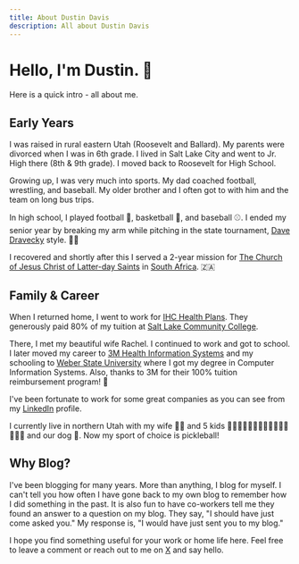 ```yaml
---
title: About Dustin Davis
description: All about Dustin Davis
---
```


# Hello, I'm Dustin. 👋

Here is a quick intro - all about me.

## Early Years

I was raised in rural eastern Utah (Roosevelt and Ballard). My parents were divorced when I was in 6th grade. I lived in
Salt Lake City and went to Jr. High there (8th & 9th grade). I moved back to Roosevelt for High School.

Growing up, I was very much into sports. My dad coached football, wrestling, and baseball. My older brother and I often
got to with him and the team on long bus trips.

In high school, I played football 🏈, basketball 🏀, and baseball ⚾️. I ended my senior year by breaking my arm while
pitching in the state tournament, [Dave Dravecky](https://www.youtube.com/watch?v=EzLtowZNrmE) style. 😬💔

I recovered and shortly after this I served a 2-year mission for
[The Church of Jesus Christ of Latter-day Saints](https://churchofjesuschrist.org) in
[South Africa](https://en.wikipedia.org/wiki/South_Africa). 🇿🇦

## Family & Career

When I returned home, I went to work for [IHC Health Plans](https://selecthealth.org/). They generously paid 80% of my
tuition at [Salt Lake Community College](http://www.slcc.edu/).

There, I met my beautiful wife Rachel. I continued to work and got to school. I later moved my career to
[3M Health Information Systems](https://www.3m.com/3M/en_US/health-information-systems-us/?utm_term=hcbg-his-na-en_us-ba-hisbrand-cpc-google-na-learn-v2-ne20-na&s_kwcid=AL!6248!3!447690737891!e!!g!!3m%20his)
and my schooling to [Weber State University](https://www.weber.edu/) where I got my degree in Computer Information
Systems. Also, thanks to 3M for their 100% tuition reimbursement program! 💯

I've been fortunate to work for some great companies as you can see from my
[LinkedIn](https://www.linkedin.com/in/dustindavis/) profile.

I currently live in northern Utah with my wife 👧🏻 and 5 kids 🙎🏼‍♀️🙍🏼‍♂️🙍🏻‍♂️🙍🏼‍♂️🙍🏻‍♂️ and our dog 🐶. Now my sport of choice is
pickleball!

## Why Blog?

I've been blogging for many years. More than anything, I blog for myself. I can't tell you how often I have gone back to
my own blog to remember how I did something in the past. It is also fun to have co-workers tell me they found an answer
to a question on my blog. They say, "I should have just come asked you." My response is, "I would have just sent you to
my blog."

I hope you find something useful for your work or home life here. Feel free to leave a comment or reach out to me on
[X](https://x.com/dustindavis/) and say hello.
